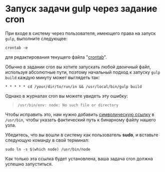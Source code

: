 # Запуск задачи gulp через задание cron

При входе в систему через пользователя, имеющего права на запуск `gulp`, выполните следующее:

    crontab -e

для редактирования текущего файла "[crontab](https://en.wikipedia.org/wiki/Cron)".

Обычно в задании cron вы хотите запускать любой двоичный файл, используя абсолютные пути, поэтому начальный подход к запуску `gulp build` каждую минуту может выглядеть так:

    * * * * * cd /your/dir/to/run/in && /usr/local/bin/gulp build

Однако в журналах cron вы можете увидеть эту ошибку:

> `/usr/bin/env: node: No such file or directory`

Чтобы исправить это, нам нужно добавить [символическую ссылку](https://en.wikipedia.org/wiki/Ln_\(Unix\)) в `/usr/bin`, чтобы указать фактический путь к бинарному файлу нашего узла.

Убедитесь, что вы вошли в систему как пользователь **sudo**, и вставьте следующую команду в свой терминал:

    sudo ln -s $(which node) /usr/bin/node

Как только эта ссылка будет установлена, ваша задача cron должна успешно запуститься.
